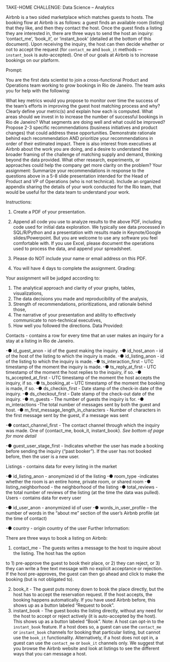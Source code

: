 TAKE-HOME CHALLENGE: Data Science – Analytics

Airbnb is a two sided marketplace which matches guests to hosts. The booking flow at Airbnb is as follows: a guest finds an available room (listing) that they like, and then they contact the host. Once the guest finds a listing they are interested in, there are three ways to send the host an inquiry: ‘contact_me’, ‘book_it’, or ‘instant_book’ (detailed at the bottom of this document). Upon receiving the inquiry, the host can then decide whether or not to accept the request (for `contact_me` and `book_it` methods — `instant_book` is auto-accepted). One of our goals at Airbnb is to increase bookings on our platform.

Prompt:

You are the first data scientist to join a cross-functional Product and Operations team working to grow bookings in Rio de Janeiro. The team asks you for help with the following:

What key metrics would you propose to monitor over time the success of the team’s efforts in improving the guest host matching process and why? Clearly define your metric(s) and explain how each is computed.
What areas should we invest in to increase the number of successful bookings in Rio de Janeiro? What segments are doing well and what could be improved? ​​Propose 2-3 specific recommendations (business initiatives and product changes) that could address these opportunities. Demonstrate rationale behind each recommendation AND prioritize your recommendations in order of their estimated impact.
There is also interest from executives at Airbnb about the work you are doing, and a desire to understand the broader framing of the challenge of matching supply and demand, thinking beyond the data provided. What other research, experiments, or approaches could help the company get more clarity on the problem?
Your assignment:​ S​ummarize your recommendations in response to the questions above in a 5-8 slide presentation intended for the Head of Product and VP of Operations (who is not technical). Include an organized appendix sharing the details of your work conducted for the Rio team, that would be useful for the data team to understand your work.

Instructions:

1)  Create a ​PDF​ of your presentation.
2)  Append all code you use to analyze results to the ​above PDF​, including code used for initial data
exploration. We typically see data processed in SQL/R/Python and a presentation with results made in Keynote/Google slides/Powerpoint. But you are welcome to use any software you feel comfortable with. If you use Excel, please document the operations used to process the data, and append your spreadsheet.

3)  Please do NOT include your name or email address on this PDF.
4)  You will have 4 days to complete the assignment.
Grading:

Your assignment will be judged according to:

1)  The analytical approach and clarity of your graphs, tables, visualizations,
2)  The data decisions you made and reproducibility of the analysis,
3)  Strength of recommendations, prioritizations, and rationale behind those,
4)  The narrative of your presentation and ability to effectively communicate to non-technical executives,
5)  How well you followed the directions.
Data Provided:

Contacts​ -​ contains a row for every time that an user makes an inquiry for a stay at a listing in Rio de Janeiro.

-●  id_guest_anon -​ id of the guest making the inquiry.
-●  id_host_anon -​ id of the host of the listing to which the inquiry is made.
-●  id_listing_anon -​ id of the listing to which the inquiry is made.
-●  ts_interaction_first -​ UTC timestamp of the moment the inquiry is made.
-●  ts_reply_at_first ​- UTC timestamp of the moment the host replies to the inquiry, if so.
-●  ts_accepted_at_first -​ UTC timestamp of the moment the host accepts the inquiry, if so.
-●  ts_booking_at – UTC timestamp of the moment the booking is made, if so.
-●  ds_checkin_first ​- Date stamp of the check​-in date of the inquiry.
-●  ds_checkout_first ​- Date stamp of the check-​out date of the inquiry.
-●  m_guests ​- The number of guests the inquiry is for.
-●  m_interactions -​ The total number of messages sent by both the guest and host.
-●  m_first_message_length_in_characters -​ Number of characters in the first message sent by the guest, if a
message was sent

-●  contact_channel_first -​ The contact channel through which the inquiry was made. One of {contact_me,
book_it, instant_book}. *See bottom of page for more detail*

-●  guest_user_stage_first ​- Indicates whether the user has made a booking before sending the inquiry (“past
booker”). If the user has not booked before, then the user is a new user.

Listings​ -​ contains data for every listing in the market

-●  id_listing_anon ​- anonymized id of the listing
-●  room_type -​ indicates whether the room is an entire home, private room, or shared room
-●  listing_neighborhood -​ the neighborhood of the listing
-●  total_reviews -​ the total number of reviews of the listing (at the time the data was pulled).
Users​ -​ contains data for every user

-●  id_user_anon ​- anonymized id of user
-●  words_in_user_profile – the number of words in the “about me” section of the user’s Airbnb profile (at
the time of contact)

-●  country -​ origin country of the user
Further Information:

There are three ways to book a listing on Airbnb:

1) contact_me​ -​ The guests writes a message to the host to inquire about the listing. The host has the option

to 1) pre-​approve the guest to book their place, or 2) they can reject, or 3) they can write a free text message with no explicit acceptance or rejection. If the host pre-​approves, the guest can then go ahead and click to make the booking (but is not obligated to).

2)  book_it ​​- The guest puts money down to book the place directly, but the host has to accept the reservation request. If the host accepts, the booking happens automatically. If you have used Airbnb before, this shows up as a button labeled “Request to book”.
3)  instant_book​ -​ The guest books the listing directly, without any need for the host to accept or reject actively (it is auto​-accepted by the host). This shows up as a button labeled “Book”.
Note:​ A host can opt-in to the `instant_book` feature. If a host does so, a guest can use the `contact_me` or `instant_book` channels for booking that particular listing, but cannot use the `book_it` functionality. Alternatively, if a host does not opt in, a guest can use the `contact_me` or `book_it` channels only. We suggest that you browse the Airbnb website and look at listings to see the different ways that you can message a host.
